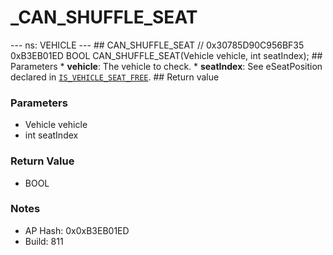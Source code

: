 # _CAN_SHUFFLE_SEAT

--- ns: VEHICLE --- ## CAN_SHUFFLE_SEAT  // 0x30785D90C956BF35 0xB3EB01ED BOOL CAN_SHUFFLE_SEAT(Vehicle vehicle, int seatIndex);  ## Parameters * **vehicle**: The vehicle to check. * **seatIndex**: See eSeatPosition declared in [`IS_VEHICLE_SEAT_FREE`](#_0x22AC59A870E6A669).  ## Return value

### Parameters
* Vehicle vehicle
* int seatIndex

### Return Value
* BOOL

### Notes
* AP Hash: 0x0xB3EB01ED
* Build: 811

